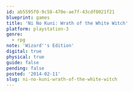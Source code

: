 ```yaml
---
id: ab5595f0-9c58-470e-ae7f-43cdf0021f21
blueprint: games
title: 'Ni No Kuni: Wrath of the White Witch'
platform: playstation-3
genre:
  - rpg
note: 'Wizard''s Edition'
digital: true
physical: true
guide: false
pending: false
posted: '2014-02-11'
slug: ni-no-kuni-wrath-of-the-white-witch
---
```

